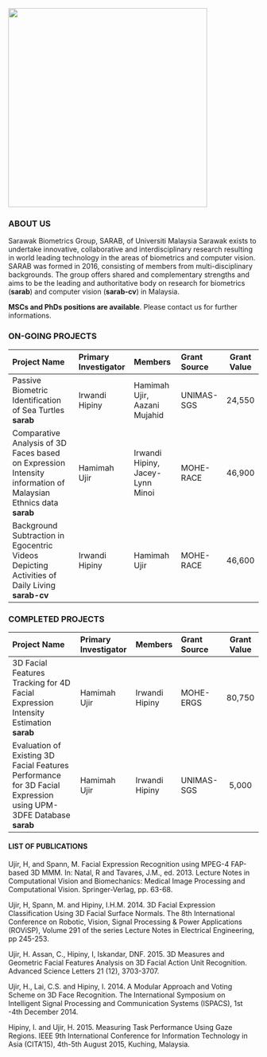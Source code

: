 <img src="https://dl.dropboxusercontent.com/s/mg63bc86dt38jow/SARAB.jpeg" width="400">

### ABOUT US
Sarawak Biometrics Group, SARAB, of Universiti Malaysia Sarawak exists to undertake innovative, collaborative and interdisciplinary research resulting in world leading technology in the areas of biometrics and computer vision. SARAB was formed in 2016, consisting of members from multi-disciplinary backgrounds. The group offers shared and complementary strengths and aims to be the leading and authoritative body on research for biometrics (**sarab**) and computer vision (**sarab-cv**) in Malaysia.

**MSCs and PhDs positions are available**. Please contact us for further informations.

### ON-GOING PROJECTS
Project Name | Primary Investigator | Members | Grant Source | Grant Value
:------------ | :---------------------|:---------|:--------------|:-------------:
Passive Biometric Identification of Sea Turtles **sarab** | Irwandi Hipiny | Hamimah Ujir, Aazani Mujahid | UNIMAS-SGS | 24,550 |
Comparative Analysis of 3D Faces based on Expression Intensity information of Malaysian Ethnics data **sarab** | Hamimah Ujir | Irwandi Hipiny, Jacey-Lynn Minoi | MOHE-RACE| 46,900 |
Background Subtraction in Egocentric Videos Depicting Activities of Daily Living **sarab-cv** | Irwandi Hipiny | Hamimah Ujir | MOHE-RACE | 46,600 |

### COMPLETED PROJECTS
Project Name | Primary Investigator | Members | Grant Source | Grant Value
:------------ | :---------------------|:---------|:--------------|:-------------:
3D Facial Features Tracking for 4D Facial Expression Intensity Estimation **sarab** | Hamimah Ujir | Irwandi Hipiny | MOHE-ERGS | 80,750 |
Evaluation of Existing 3D Facial Features Performance for 3D Facial Expression using UPM-3DFE Database **sarab** |Hamimah Ujir | Irwandi Hipiny | UNIMAS-SGS | 5,000 |

#### LIST OF PUBLICATIONS
Ujir, H, and Spann, M. Facial Expression Recognition using MPEG-4 FAP-based 3D MMM. In: Natal, R and Tavares, J.M., ed. 2013. Lecture Notes in Computational Vision and Biomechanics: Medical Image Processing and Computational Vision. Springer-Verlag, pp. 63-68.

Ujir, H, Spann, M. and Hipiny, I.H.M. 2014. 3D Facial Expression Classification Using 3D Facial Surface Normals. The 8th International Conference on Robotic, Vision, Signal Processing & Power Applications (ROViSP), Volume 291 of the series Lecture Notes in Electrical Engineering, pp 245-253.

Ujir, H. Assan, C., Hipiny, I, Iskandar, DNF. 2015. 3D Measures and Geometric Facial Features Analysis on 3D Facial Action Unit Recognition. Advanced Science Letters 21 (12), 3703-3707.

Ujir, H., Lai, C.S. and Hipiny, I. 2014.  A Modular Approach and Voting Scheme on 3D Face Recognition. The International Symposium on Intelligent Signal Processing and Communication Systems (ISPACS), 1st -4th December 2014.

Hipiny, I.  and Ujir, H. 2015. Measuring Task Performance Using Gaze Regions. IEEE 9th International Conference for Information Technology in Asia (CITA’15), 4th-5th August 2015, Kuching, Malaysia.
